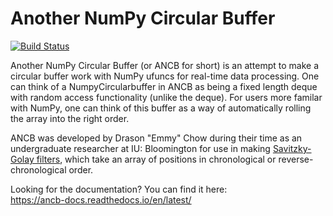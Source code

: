 # Another NumPy Circular Buffer

[![Build Status](https://travis-ci.com/EmDash00/ANCB.svg?branch=master)](https://travis-ci.com/EmDash00/ANCB)

Another NumPy Circular Buffer (or ANCB for short) is an attempt to make a circular buffer work with NumPy ufuncs for
real-time data processing. One can think of a NumpyCircularbuffer in ANCB as being a fixed length deque with random access
functionality (unlike the deque). For users more familar with NumPy, one can think of this buffer as a way of automatically
rolling the array into the right order.

ANCB was developed by Drason "Emmy" Chow during their time as an undergraduate researcher at IU: Bloomington for use in 
making [Savitzky-Golay filters](https://en.wikipedia.org/wiki/Savitzky%E2%80%93Golay_filter), which take an array of positions in chronological or reverse-chronological order.

Looking for the documentation? You can find it here:  
https://ancb-docs.readthedocs.io/en/latest/
